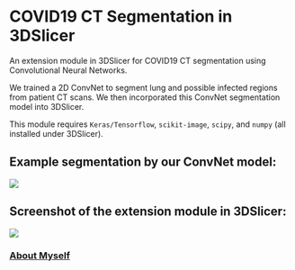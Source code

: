 # COVID19 CT Segmentation in 3DSlicer

An extension module in 3DSlicer for COVID19 CT segmentation using Convolutional Neural Networks.

We trained a 2D ConvNet to segment lung and possible infected regions from patient CT scans. We then incorporated this ConvNet segmentation model into 3DSlicer.

This module requires `Keras/Tensorflow`, `scikit-image`, `scipy`, and `numpy` (all installed under 3DSlicer).

## Example segmentation by our ConvNet model:
![](https://github.com/junyuchen245/COVID19_CT_Segmentation_3DSlicer/blob/master/pics/Screen%20Shot%202020-05-03%20at%2011.33.15%20PM.png)

## Screenshot of the extension module in 3DSlicer:
![](https://github.com/junyuchen245/COVID19_CT_Segmentation_3DSlicer/blob/master/pics/Screen%20Shot%202020-05-04%20at%205.04.11%20PM.png)

### <a href="https://junyuchen245.github.io"> About Myself</a>
